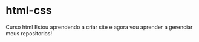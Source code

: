 # html-css
 Curso html 
 Estou aprendendo a criar site e agora vou aprender
 a gerenciar meus repositorios!

